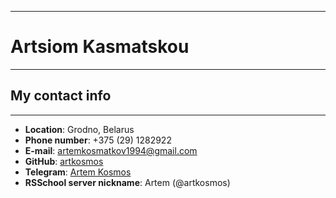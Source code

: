 ------
# **Artsiom Kasmatskou**
------
## **My contact info**
------
* **Location**: Grodno, Belarus
* **Phone number**: +375 (29) 1282922
* **E-mail**: artemkosmatkov1994@gmail.com
* **GitHub**: [artkosmos](https://github.com/artkosmos "The link to my GitHub")
* **Telegram**: [Artem Kosmos](t.me/art_kosmos "The link to my Telegram")
* **RSSchool server nickname**: Artem (@artkosmos)